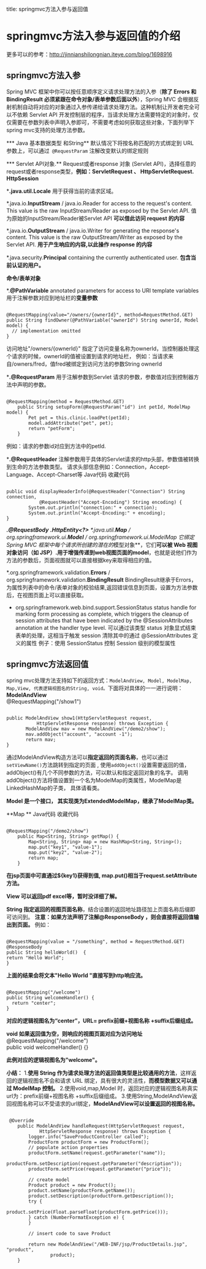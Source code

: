 title: springmvc方法入参与返回值 

#  springmvc方法入参与返回值的介绍 
更多可以的参考：http://jinnianshilongnian.iteye.com/blog/1698916
##  springmvc方法入参 

 Spring MVC 框架中你可以按任意顺序定义请求处理方法的入参（**除了 Errors 和 BindingResult 必须紧跟在命令对象/表单参数后面以外**），Spring MVC 会根据反射机制自动将对应的对象通过入参传递给请求处理方法。这种机制让开发者完全可以不依赖 Servlet API 开发控制层的程序，当请求处理方法需要特定的对象时，仅仅需要在参数列表中声明入参即可，不需要考虑如何获取这些对象，下面列举下spring mvc支持的处理方法参数。 

*** Java 基本数据类型 和String** 
默认情况下将按名称匹配的方式绑定到 URL 参数上，可以通过`  @RequestParam ` 注解改变默认的绑定规则 

*** Servlet API对象.** 
Request或者response 对象 (Servlet API)，选择任意的request或者response类型，**例如：ServletRequest 、 HttpServletRequest. HttpSession** 

***.java.util.Locale** 
用于获得当前的请求区域。 

*.java.io.**InputStream** / java.io.Reader for access to the request's content. This value is the raw InputStream/Reader as exposed by the Servlet API. 
值为原始的InputStream/Reader被Servlet API **可以借此访问 request 的内容** 

*.java.io.**OutputStream** / java.io.Writer for generating the response's content. This value is the raw OutputStream/Writer as exposed by the Servlet API. 
**用于产生响应的内容,以此操作 response 的内容** 

*.java.security.**Principal** containing the currently authenticated user. 
**包含当前认证的用户。** 

**命令/表单对象**

*.**@PathVariable** annotated parameters for access to URI template variables 
用于注解参数对应到地址栏的**变量参数** 


```

@RequestMapping(value="/owners/{ownerId}", method=RequestMethod.GET)  
public String findOwner(@PathVariable("ownerId") String ownerId, Model model) {  
  // implementation omitted  
} 

``` 

访问地址"/owners/{ownerId}" 指定了访问变量名称为ownerId，当控制器处理这个请求的时候，ownerId的值被设置到请求的地址栏， 
例如：当请求来自/owners/fred，值fred被绑定到访问方法的参数String ownerId 

***.@RequestParam** 
用于注解参数到Servlet 请求的参数，参数值对应到控制器方法中声明的参数。 
```

@RequestMapping(method = RequestMethod.GET)  
    public String setupForm(@RequestParam("id") int petId, ModelMap model) {  
        Pet pet = this.clinic.loadPet(petId);  
        model.addAttribute("pet", pet);  
        return "petForm";  
    } 

``` 

例如：请求的参数id对应到方法中的petId. 

***.@RequestHeader** 
注解参数用于具体的Servlet请求的http头部，参数值被转换到生命的方法参数类型。 
请求头部信息例如：Connection，Accept-Language、Accept-Charset等 
Java代码  收藏代码
```

public void displayHeaderInfo(@RequestHeader("Connection") String connection,
			@RequestHeader("Accept-Encoding") String encoding) {  
        System.out.println("connection:" + connection);  
        System.out.println("Accept-Encoding:" + encoding);  
}

```  

***.@RequestBody** 
***.HttpEntity<?>** 
*.java.util.**Map** / org.springframework.ui.**Model** / org.springframework.ui.ModelMap 
它绑定 Spring MVC 框架中每个请求所创建的潜在的**模型对象**，它们**可以被 Web 视图对象访问（如 JSP）.用于增强传递到web视图页面的model**，也就是说他们作为方法的参数后，页面视图就可以直接根据key来取得相应的值。 

*.org.springframework.validation.**Errors** / org.springframework.validation.**BindingResult** 
BindingResult继承于Errors，为属性列表中的命令/表单对象的校验结果,返回错误信息到页面，设置为方法参数后，在视图页面上可以直接获取。 

* org.springframework.web.bind.support.SessionStatus status handle for marking form processing as complete, which triggers the cleanup of session attributes that have been indicated by the @SessionAttributes annotation at the handler type level. 
可以通过该类型 status 对象显式结束表单的处理，这相当于触发 session 清除其中的通过 @SessionAttributes 定义的属性 
例子：使用 SessionStatus 控制 Session 级别的模型属性 
##  springmvc方法返回值 
spring mvc处理方法支持如下的返回方式：` ModelAndView, Model, ModelMap, Map,View, 代表逻辑视图名的String, void。 `下面将对具体的一一进行说明： 
**ModelAndView**   
@RequestMapping("/show1")  
```

public ModelAndView show1(HttpServletRequest request,  
           HttpServletResponse response) throws Exception {  
       ModelAndView mav = new ModelAndView("/demo2/show");  
       mav.addObject("account", "account -1");  
       return mav;  
} 

``` 

通过ModelAndView构造方法可以**指定返回的页面名称**，也可以通过` setViewName() `方法跳转到指定的页面 , 
使用` addObject() `设置需要返回的值，addObject()有几个不同参数的方法，可以默认和指定返回对象的名字。 
调用addObject()方法将值设置到一个名为ModelMap的类属性，ModelMap是LinkedHashMap的子类， 
具体请看类。 

**Model 是一个接口， 其实现类为ExtendedModelMap，继承了ModelMap类。** 

**Map ** 
Java代码  收藏代码
```

@RequestMapping("/demo2/show")  
    public Map<String, String> getMap() {  
        Map<String, String> map = new HashMap<String, String>();  
        map.put("key1", "value-1");  
        map.put("key2", "value-2");  
        return map;  
    }

```  

**在jsp页面中可直通过${key1}获得到值, map.put()相当于request.setAttribute方法。** 

**View 可以返回pdf excel等，暂时没详细了解。** 

**String 指定返回的视图页面名称**，结合设置的返回地址路径加上页面名称后缀即可访问到。 
**注意：如果方法声明了注解@ResponseBody ，则会直接将返回值输出到页面。** 
例如： 
```

@RequestMapping(value = "/something", method = RequestMethod.GET)  
@ResponseBody  
public String helloWorld()  {  
return "Hello World";  
}

```  

**上面的结果会将文本"Hello World "直接写到http响应流。** 

```

@RequestMapping("/welcome")  
public String welcomeHandler() {  
  return "center";  
} 

``` 

**对应的逻辑视图名为“center”，URL= prefix前缀+视图名称 +suffix后缀组成。** 

**void  如果返回值为空，则响应的视图页面对应为访问地址** 
@RequestMapping("/welcome")  
public void welcomeHandler() {}  

**此例对应的逻辑视图名为"welcome"。** 

**小结：** 
1.**使用 String 作为请求处理方法的返回值类型是比较通用的方法**，这样返回的逻辑视图名不会和请求 URL 绑定，具有很大的灵活性，**而模型数据又可以通过 ModelMap 控制。** 
2.使用void,map,Model 时，返回对应的逻辑视图名称真实url为：prefix前缀+视图名称 +suffix后缀组成。 
3.使用String,ModelAndView返回视图名称可以不受请求的url绑定，**ModelAndView可以设置返回的视图名称。**
```

 @Override
    public ModelAndView handleRequest(HttpServletRequest request,
            HttpServletResponse response) throws Exception {
        logger.info("SaveProductController called");
        ProductForm productForm = new ProductForm();
        // populate action properties
        productForm.setName(request.getParameter("name"));
        productForm.setDescription(request.getParameter("description"));
        productForm.setPrice(request.getParameter("price"));

        // create model
        Product product = new Product();
        product.setName(productForm.getName());
        product.setDescription(productForm.getDescription());
        try {
            product.setPrice(Float.parseFloat(productForm.getPrice()));
        } catch (NumberFormatException e) {
        }

        // insert code to save Product

        return new ModelAndView("/WEB-INF/jsp/ProductDetails.jsp", "product",
                product);
    }

```
